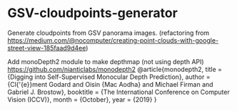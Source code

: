 # GSV-cloudpoints-generator
Generate cloudpoints from GSV panorama images. (refactoring from https://medium.com/@nocomputer/creating-point-clouds-with-google-street-view-185faad9d4ee)

Add monoDepth2 module to make depthmap (not using depth API)
https://github.com/nianticlabs/monodepth2
@article{monodepth2,
  title     = {Digging into Self-Supervised Monocular Depth Prediction},
  author    = {Cl{\'{e}}ment Godard and
               Oisin {Mac Aodha} and
               Michael Firman and
               Gabriel J. Brostow},
  booktitle = {The International Conference on Computer Vision (ICCV)},
  month = {October},
year = {2019}
}